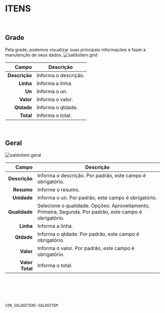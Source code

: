 # ITENS
<br>

## Grade
Pela grade, podemos visualizar suas principais informações e fazer a manutenção de seus dados.
![saldoitem.grid](https://raw.githubusercontent.com/netforcews/docs-siscom/master/geral/imagens/saldoitem.grid.png)

Campo | Descrição
--:|---
**Descrição** | Informa o descrição.
**Linha** | Informa a linha.
**Un** | Informa o un.
**Valor** | Informa o valor.
**Qtdade** | Informa o qtdade.
**Total** | Informa o total.
<br>

## Geral
![saldoitem.geral](https://raw.githubusercontent.com/netforcews/docs-siscom/master/geral/imagens/saldoitem.geral.png)

Campo | Descrição
--:|---
**Descrição** | Informa o descrição. Por padrão, este campo é obrigatório.
**Resumo** | Informe o resumo.
**Unidade** | Informa o un. Por padrão, este campo é obrigatório.
**Qualidade** | Selecione o qualidade. Opções: Aproveitamento, Primeira, Segunda. Por padrão, este campo é obrigatório.
**Linha** | Informa a linha.
**Qtdade** | Informa o qtdade. Por padrão, este campo é obrigatório.
**Valor** | Informa o valor. Por padrão, este campo é obrigatório.
**Valor Total** | Informa o total.
<br>
<br>
<br>
<br>

```CON_SALDOITENS:SALDOITEM```

